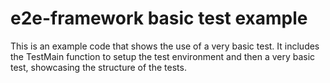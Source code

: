 # e2e-framework basic test example

This is an example code that shows the use of a very basic test.
It includes the TestMain function to setup the test environment
and then a very basic test, showcasing the structure of the tests.
